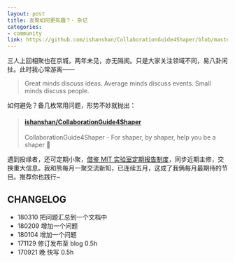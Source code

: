 ```yaml
---
layout: post
title: 友聚如何更有趣？· 杂记
categories:
- community
link: https://github.com/ishanshan/CollaborationGuide4Shaper/blob/master/CONTENT/InfoQ4Icebreaking.md
---
```


三人上回相聚也在京城，两年未见，亦无隔阂。只是大家关注领域不同，易八卦闲扯。此时我心常游离——

> Great minds discuss ideas. Average minds discuss events. Small minds discuss people.

如何避免？备几枚常用问题，形势不妙就抛出：

<!-- more -->

<blockquote class="embedly-card" data-card-controls="0"><h4><a href="https://github.com/ishanshan/CollaborationGuide4Shaper/blob/master/CONTENT/InfoQ4Icebreaking.md">ishanshan/CollaborationGuide4Shaper</a></h4><p>CollaborationGuide4Shaper - For shaper, by shaper, help you be a shaper 🌱</p></blockquote>
<script async src="//cdn.embedly.com/widgets/platform.js" charset="UTF-8"></script>



遇到投缘者，还可定期小聚，[借鉴 MIT 实验室定期报告制度](http://joinwee.com/discuss/275/)，同步近期主修，交换重大信息。我和熊每月一聚交流新知，已连续五月，这成了我俩每月最期待的节目。推荐你也践行~



## CHANGELOG

- 180310 把问题汇总到一个文档中
- 180209 增加一个问题
- 180104 增加一个问题
- 171129 修订发布至 blog 0.5h
- 170921 晚 快写 0.5h
